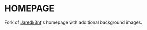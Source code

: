 # HOMEPAGE
Fork of [Jaredk3nt](https://github.com/Jaredk3nt/homepage)'s homepage with additional background images.

